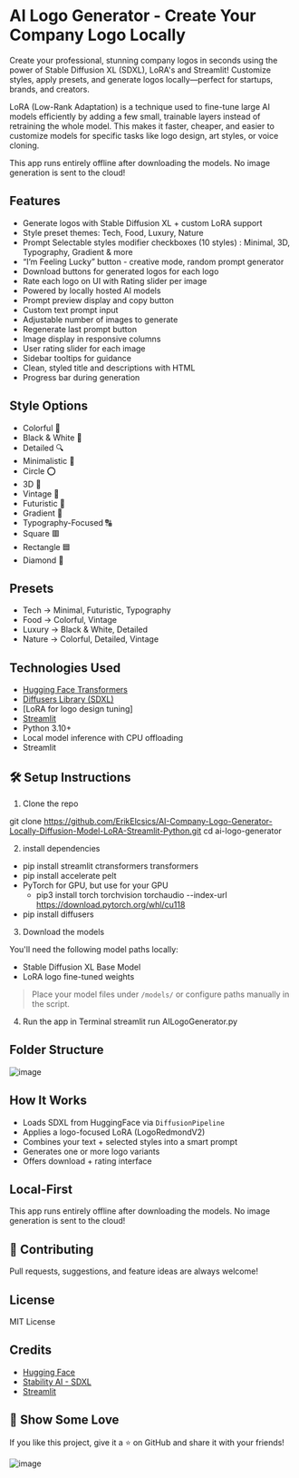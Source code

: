 # AI Logo Generator - Create Your Company Logo Locally

Create your professional, stunning company logos in seconds using the power of Stable Diffusion XL (SDXL), LoRA's and Streamlit! Customize styles, apply presets, and generate logos locally—perfect for startups, brands, and creators.

LoRA (Low-Rank Adaptation) is a technique used to fine-tune large AI models efficiently by adding a few small, trainable layers instead of retraining the whole model. This makes it faster, cheaper, and easier to customize models for specific tasks like logo design, art styles, or voice cloning.

This app runs entirely offline after downloading the models. No image generation is sent to the cloud!

## Features

- Generate logos with Stable Diffusion XL + custom LoRA support
- Style preset themes: Tech, Food, Luxury, Nature
- Prompt Selectable styles modifier checkboxes (10 styles) : Minimal, 3D, Typography, Gradient & more  
- “I’m Feeling Lucky” button - creative mode, random prompt generator
- Download buttons for generated logos for each logo
- Rate each logo on UI with Rating slider per image
- Powered by locally hosted AI models
- Prompt preview display and copy button 
- Custom text prompt input   
- Adjustable number of images to generate  
- Regenerate last prompt button  
- Image display in responsive columns  
- User rating slider for each image  
- Sidebar tooltips for guidance  
- Clean, styled title and descriptions with HTML  
- Progress bar during generation


## Style Options

- Colorful 🎨  
- Black & White 🖤  
- Detailed 🔍  
- Minimalistic 🧼  
- Circle ⭕  
- 3D 🧊  
- Vintage 🧵  
- Futuristic 🤖  
- Gradient 🌈  
- Typography-Focused 🔠  
- Square 🟥  
- Rectangle 🟦  
- Diamond 🔷  


## Presets

- Tech → Minimal, Futuristic, Typography
- Food → Colorful, Vintage
- Luxury → Black & White, Detailed
- Nature → Colorful, Detailed, Vintage


## Technologies Used

- [Hugging Face Transformers](https://github.com/huggingface/transformers)
- [Diffusers Library (SDXL)](https://github.com/huggingface/diffusers)
- [LoRA for logo design tuning]
- [Streamlit](https://streamlit.io/)
- Python 3.10+
- Local model inference with CPU offloading
- Streamlit



## 🛠️ Setup Instructions

1. Clone the repo


git clone https://github.com/ErikElcsics/AI-Company-Logo-Generator-Locally-Diffusion-Model-LoRA-Streamlit-Python.git
cd ai-logo-generator


2. install dependencies
- pip install streamlit ctransformers transformers
- pip install accelerate pelt
- PyTorch for GPU, but use for your GPU
	- pip3 install torch torchvision torchaudio --index-url https://download.pytorch.org/whl/cu118
- pip install diffusers


3. Download the models

You'll need the following model paths locally:
- Stable Diffusion XL Base Model
- LoRA logo fine-tuned weights

> Place your model files under `/models/` or configure paths manually in the script.

4. Run the app in Terminal
streamlit run AILogoGenerator.py


## Folder Structure


![image](https://github.com/user-attachments/assets/8e7796df-8100-4f75-b974-50c00d20612f)



## How It Works

- Loads SDXL from HuggingFace via `DiffusionPipeline`
- Applies a logo-focused LoRA (LogoRedmondV2)
- Combines your text + selected styles into a smart prompt
- Generates one or more logo variants
- Offers download + rating interface


## Local-First

This app runs entirely offline after downloading the models. No image generation is sent to the cloud!


## 🤝 Contributing

Pull requests, suggestions, and feature ideas are always welcome!



## License

MIT License



## Credits

- [Hugging Face](https://huggingface.co/)
- [Stability AI - SDXL](https://stability.ai/)
- [Streamlit](https://streamlit.io/)



## 🌟 Show Some Love

If you like this project, give it a ⭐ on GitHub and share it with your friends!

![image](https://github.com/user-attachments/assets/30d116d2-050c-43dc-ae54-b562c402f85c)

